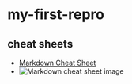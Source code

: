 # my-first-repro
## cheat sheets
* [Markdown Cheat Sheet](https://www.markdownguide.org/cheat-sheet/)
* ![Markdown cheat sheet image](https://i.pinimg.com/originals/da/1e/3f/da1e3fe735a1b115a8a6773e67d6d825.png)
